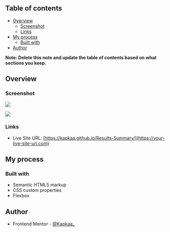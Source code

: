 ## Table of contents

- [Overview](#overview)
  - [Screenshot](#screenshot)
  - [Links](#links)
- [My process](#my-process)
  - [Built with](#built-with)
- [Author](#author)

**Note: Delete this note and update the table of contents based on what sections you keep.**

## Overview

### Screenshot

![](./screenshots/desktop.JPG)

![](./screenshots/mobile.JPG)

### Links

- Live Site URL: [https://kapkaa.github.io/Results-Summary/](https://your-live-site-url.com)

## My process

### Built with

- Semantic HTML5 markup
- CSS custom properties
- Flexbox

## Author

- Frontend Mentor - [@Kapkaa_](https://www.frontendmentor.io/profile/yourusername)
